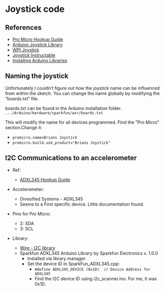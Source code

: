 # Joystick code

## References
- [Pro Micro Hookup Guide](https://learn.sparkfun.com/tutorials/pro-micro--fio-v3-hookup-guide/hardware-overview-pro-micro)
- [Arduino Joystick Library](https://github.com/MHeironimus/ArduinoJoystickLibrary/blob/master/README.md)
- [WPI Joystick](http://first.wpi.edu/FRC/roborio/release/docs/java/edu/wpi/first/wpilibj/Joystick.html)
- [Joystick Instructable](http://www.instructables.com/id/Arduino-LeonardoMicro-as-Game-ControllerJoystick/)
- [Installing Arduino Libraries](https://www.arduino.cc/en/Guide/Libraries)

## Naming the joystick
Unfortunately I couldn’t figure out how the joystick name can be influenced from within the sketch.  You can change the name globally by modifying the “boards.txt” file.

boards.txt can be found in the Arduino installation folder.
`.../Arduino/hardware/sparkfun/avr/boards.txt`

This will modify the name for all devices programmed. Find the "Pro Micro" section.Change it:
- `promicro.name=Brians Joystick`
- `promicro.build.usb_product="Brians Joystick"`

## I2C Communications to an accelerometer
- Ref:
    - [ADXL345 Hookup Guide](https://learn.sparkfun.com/tutorials/adxl345-hookup-guide)

- Accelerometer:
    - Divesified Systems - ADXL345
    - Seems to a First specific device. Little documentation found.
- Pins for Pro Micro:
    - 2: SDA
    - 3: SCL
- Library:
    - [Wire - I2C library](https://www.arduino.cc/en/Reference/Wire)
    - Sparkfun ADXL345 Arduino Library by Sparkfun Electronics v. 1.0.0
        - Installed via library manager.
		- Set the device ID in SparkFun_ADXL345.cpp:
            - `#define ADXL345_DEVICE (0x1D)  // Device Address for ADXL345`
            - Find the I2C device ID using i2c_scanner.ino. For me, it was 0x1D.
